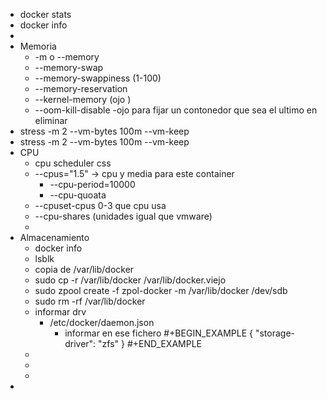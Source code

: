 - docker stats
- docker info
-
- Memoria
	- -m o --memory
	- --memory-swap
	- --memory-swappiness (1-100)
	- --memory-reservation
	- --kernel-memory (ojo )
	- --oom-kill-disable -ojo para fijar un contonedor que sea el ultimo en eliminar
- stress -m 2 --vm-bytes 100m --vm-keep
- stress -m 2 --vm-bytes 100m --vm-keep
- CPU
	- cpu scheduler css
	- --cpus="1.5" -> cpu y media para este container
		- --cpu-period=10000
		- --cpu-quoata
	- --cpuset-cpus 0-3 que cpu usa
	- --cpu-shares (unidades igual que vmware)
	-
- Almacenamiento
	- docker info
	- lsblk
	- copia de /var/lib/docker
	- sudo cp -r /var/lib/docker /var/lib/docker.viejo
	- sudo zpool create -f zpol-docker -m /var/lib/docker /dev/sdb
	- sudo rm -rf /var/lib/docker
	- informar drv
		- /etc/docker/daemon.json
			- informar en ese fichero
			  #+BEGIN_EXAMPLE
			  {
			  "storage-driver": "zfs"
			  }
			  #+END_EXAMPLE
	-
	-
	-
-
